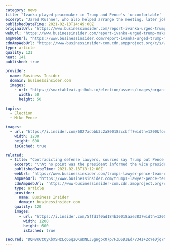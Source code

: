 ```yaml
---
category: news
title: "Ivanka played peacemaker in Trump and Pence's 'uncomfortable' first meeting after Capitol riots, report says"
excerpt: "Jared Kushner, who also helped arrange the meeting, later jokingly compared it to his efforts at brokering peace in the Middle East, the report says."
publishedDateTime: 2021-02-13T14:49:00Z
originalUrl: "https://www.businessinsider.com/report-ivanka-urged-trump-make-up-pence-after-capitol-riot-2021-2"
webUrl: "https://www.businessinsider.com/report-ivanka-urged-trump-make-up-pence-after-capitol-riot-2021-2"
ampWebUrl: "https://www.businessinsider.com/report-ivanka-urged-trump-make-up-pence-after-capitol-riot-2021-2?amp"
cdnAmpWebUrl: "https://www-businessinsider-com.cdn.ampproject.org/c/s/www.businessinsider.com/report-ivanka-urged-trump-make-up-pence-after-capitol-riot-2021-2?amp"
type: article
quality: 121
heat: 141
published: true

provider:
  name: Business Insider
  domain: businessinsider.com
  images:
    - url: "https://smartableai.github.io/election/assets/images/organizations/businessinsider.com-50x50.jpg"
      width: 50
      height: 50

topics:
  - Election
  - Mike Pence

images:
  - url: "https://i.insider.com/6027adbbb3c2a800183ccbff?width=1200&format=jpeg"
    width: 1200
    height: 600
    isCached: true

related:
  - title: "Contradicting defense lawyers, sources say Trump put Pence's life in danger and didn't check in after the riot"
    excerpt: "\"At no point was the president informed the vice president was in any danger,\" Trump's lawyer Michael van der Veen said."
    publishedDateTime: 2021-02-13T13:12:00Z
    webUrl: "https://www.businessinsider.com/trumps-lawyer-pence-team-capitol-riot-life-danger-2021-2"
    ampWebUrl: "https://www.businessinsider.com/trumps-lawyer-pence-team-capitol-riot-life-danger-2021-2?amp"
    cdnAmpWebUrl: "https://www-businessinsider-com.cdn.ampproject.org/c/s/www.businessinsider.com/trumps-lawyer-pence-team-capitol-riot-life-danger-2021-2?amp"
    type: article
    provider:
      name: Business Insider
      domain: businessinsider.com
    quality: 120
    images:
      - url: "https://i.insider.com/5ffd1f0ad184b30018aae383?width=1200&format=jpeg"
        width: 1200
        height: 600
        isCached: true

secured: "DQN8K6tOyKbXSHzLq6Sq2QKuDNLJSgWgpxO7p7FZDSDIEd/V34I+2cYeDjq7MjZGKlo3YSouCae/h5EFqR5MaO293tU+caljIN09Eo4QnI+eLL8K+3SB+P0NrWz5b2DLezHth66G6AHTPj3sEfpsvE+zI62E9jloTny6NEv1N++ijAxttF/Km9RysUD88x02JMkONa5qvat04HjWqKu6v25yqM9mXgRsr9VbKhs1HvELnE0u19SeRStFtDjoPxT1yO8Zpkhiyi17R+FmfCslAEmaXHkNgS2p5cSwjGY4nxBfP/BOwmpt0XlmF1iaNakscbVy5XGpTyp5Q5qyZzg185vGsbxnPT8RE/Lt3s1QrPw=;8U/Z8YcHfKX2tSuX8R3Y+Q=="
---
```


